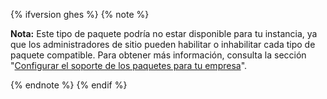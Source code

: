 {% ifversion ghes %}
{% note %}

**Nota:** Este tipo de paquete podría no estar disponible para tu instancia, ya que los administradores de sitio pueden habilitar o inhabilitar cada tipo de paquete compatible. Para obtener más información, consulta la sección "[Configurar el soporte de los paquetes para tu empresa](/enterprise/admin/packages/configuring-packages-support-for-your-enterprise)".

{% endnote %}
{% endif %}
